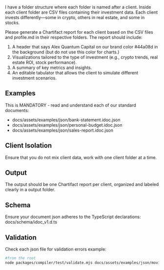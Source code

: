 I have a folder structure where each folder is named after a client. Inside each client folder are CSV files containing their investment data. Each client invests differently—some in crypto, others in real estate, and some in stocks.

Please generate a Chartifact report for each client based on the CSV files and profile.md in their respective folders. The report should include:

1. A header that says Alex Quantum Capital on our brand color #44a08d in the background (but do not use this color for charts.)
2. Visualizations tailored to the type of investment (e.g., crypto trends, real estate ROI, stock performance).
3. A summary of key metrics and insights.
4. An editable tabulator that allows the client to simulate different investment scenarios.

## Examples
This is MANDATORY - read and understand each of our standard documents:
- docs/assets/examples/json/bank-statement.idoc.json
- docs/assets/examples/json/personal-budget.idoc.json
- docs/assets/examples/json/sales-report.idoc.json

## Client Isolation
Ensure that you do not mix client data, work with one client folder at a time. 

## Output
The output should be one Chartifact report per client, organized and labeled clearly in a output folder.

## Schema
Ensure your document json adheres to the TypeScript declarations: docs/schema/idoc_v1.d.ts

## Validation
Check each json file for validation errors
example:
```sh
#from the root
node packages/compiler/test/validate.mjs docs/assets/examples/json/movie-picker.idoc.json
```